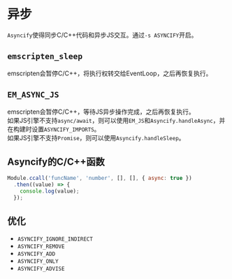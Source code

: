 # 异步

`Asyncify`使得同步C/C++代码和异步JS交互。通过`-s ASYNCIFY`开启。

## `emscripten_sleep`

emscripten会暂停C/C++，将执行权转交给EventLoop，之后再恢复执行。

## `EM_ASYNC_JS`

emscripten会暂停C/C++，等待JS异步操作完成，之后再恢复执行。\
如果JS引擎不支持`async/await`，则可以使用`EM_JS`和`Asyncify.handleAsync`，并在构建时设置`ASYNCIFY_IMPORTS`。\
如果JS引擎不支持`Promise`，则可以使用`Asyncify.handleSleep`。

## Asyncify的C/C++函数

```js
Module.ccall('funcName', 'number', [], [], { async: true })
  .then((value) => {
    console.log(value);
  });
```

## 优化

* `ASYNCIFY_IGNORE_INDIRECT`
* `ASYNCIFY_REMOVE`
* `ASYNCIFY_ADD`
* `ASYNCIFY_ONLY`
* `ASYNCIFY_ADVISE`

